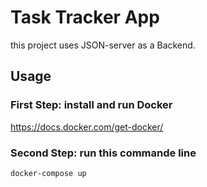# Task Tracker App

this project uses JSON-server as a Backend.


## Usage

### First Step: install and run Docker 

https://docs.docker.com/get-docker/

### Second Step: run this commande line

```
docker-compose up 
```
